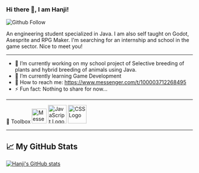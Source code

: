 ### Hi there 👋, I am Hanji!

![Github Follow](https://img.shields.io/github/followers/hans-min?style=social)

An engineering student specialized in Java. I am also self taught on Godot, Asesprite and RPG Maker. I'm searching for an internship and school in the game sector.
Nice to meet you!

---

- 🔭 I’m currently working on my school project of Selective breeding of plants and hybrid breeding of animals using Java.
- 🌱 I’m currently learning Game Development
- 💬 How to reach me: https://www.messenger.com/t/100003712268495
- ⚡ Fun fact: Nothing to share for now...
---
🧰 Toolbox
<img src="https://cdn.worldvectorlogo.com/logos/facebook-messenger-3.svg" alt="Messenger Logo" width="40" height="40"/>
<img src="https://cdn.worldvectorlogo.com/logos/javascript.svg" alt="JavaScript Logo" width="50" height="50"/> <img src="https://cdn.worldvectorlogo.com/logos/css3.svg" alt="CSS Logo" width="50" height="50"/>

---

## &#x1f4c8; My GitHub Stats

[![Hanji's GitHub stats](https://github-readme-stats.vercel.app/api?username=hans-min&theme=dracula)](https://github.com/anuraghazra/github-readme-stats)
